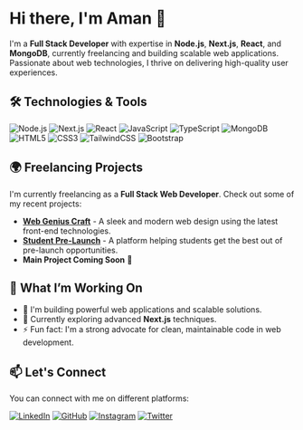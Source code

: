 # Hi there, I'm Aman 👋

I'm a **Full Stack Developer** with expertise in **Node.js**, **Next.js**, **React**, and **MongoDB**, currently freelancing and building scalable web applications. Passionate about web technologies, I thrive on delivering high-quality user experiences.

## 🛠️ Technologies & Tools
![Node.js](https://img.shields.io/badge/Node.js-339933?style=for-the-badge&logo=nodedotjs&logoColor=white)
![Next.js](https://img.shields.io/badge/Next.js-000000?style=for-the-badge&logo=nextdotjs&logoColor=white)
![React](https://img.shields.io/badge/React-61DAFB?style=for-the-badge&logo=react&logoColor=black)
![JavaScript](https://img.shields.io/badge/JavaScript-F7DF1E?style=for-the-badge&logo=javascript&logoColor=black)
![TypeScript](https://img.shields.io/badge/TypeScript-3178C6?style=for-the-badge&logo=typescript&logoColor=white)
![MongoDB](https://img.shields.io/badge/MongoDB-47A248?style=for-the-badge&logo=mongodb&logoColor=white)
![HTML5](https://img.shields.io/badge/HTML5-E34F26?style=for-the-badge&logo=html5&logoColor=white)
![CSS3](https://img.shields.io/badge/CSS3-1572B6?style=for-the-badge&logo=css3&logoColor=white)
![TailwindCSS](https://img.shields.io/badge/TailwindCSS-06B6D4?style=for-the-badge&logo=tailwindcss&logoColor=white)
![Bootstrap](https://img.shields.io/badge/Bootstrap-563D7C?style=for-the-badge&logo=bootstrap&logoColor=white)

## 🌍 Freelancing Projects
I'm currently freelancing as a **Full Stack Web Developer**. Check out some of my recent projects:

- **[Web Genius Craft](https://webgeniuscraft.netlify.app/)** - A sleek and modern web design using the latest front-end technologies.
- **[Student Pre-Launch](https://studen-pre-launch.netlify.app/)** - A platform helping students get the best out of pre-launch opportunities.
- **Main Project Coming Soon** 🚀

## 🚀 What I’m Working On
- 🔭 I'm building powerful web applications and scalable solutions.
- 🌱 Currently exploring advanced **Next.js** techniques.
- ⚡ Fun fact: I'm a strong advocate for clean, maintainable code in web development.

## 📫 Let's Connect
You can connect with me on different platforms:

[![LinkedIn](https://img.shields.io/badge/LinkedIn-0A66C2?style=for-the-badge&logo=linkedin&logoColor=white)](https://www.linkedin.com/in/aman-kirmara-15692224b/)
[![GitHub](https://img.shields.io/badge/GitHub-181717?style=for-the-badge&logo=github&logoColor=white)](https://github.com/amankirmara)
[![Instagram](https://img.shields.io/badge/Instagram-E4405F?style=for-the-badge&logo=instagram&logoColor=white)](https://instagram.com/iaman_09_)
[![Twitter](https://img.shields.io/badge/Twitter-1DA1F2?style=for-the-badge&logo=twitter&logoColor=white)](https://x.com/theamanone)

